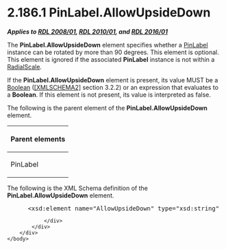 <html dir="LTR" xmlns:mshelp="http://msdn.microsoft.com/mshelp" xmlns:ddue="http://ddue.schemas.microsoft.com/authoring/2003/5" xmlns:xlink="http://www.w3.org/1999/xlink" xmlns:tool="http://www.microsoft.com/tooltip">
    <head>
        <meta http-equiv="Content-Type" content="text/html; CHARSET=utf-8"></meta>
        <meta name="save" content="history"></meta>
        <title>2.186.1 PinLabel.AllowUpsideDown</title>
        <xml>
            <mshelp:toctitle title="2.186.1 PinLabel.AllowUpsideDown"></mshelp:toctitle>
            <mshelp:rltitle title="[MS-RDL]: PinLabel.AllowUpsideDown"></mshelp:rltitle>
            <mshelp:keyword index="A" term="5bb2e66d-9e68-456f-a890-2be21ab8a638"></mshelp:keyword>
            <mshelp:attr name="DCSext.ContentType" value="open specification"></mshelp:attr>
            <mshelp:attr name="AssetID" value="5bb2e66d-9e68-456f-a890-2be21ab8a638"></mshelp:attr>
            <mshelp:attr name="TopicType" value="kbRef"></mshelp:attr>
            <mshelp:attr name="DCSext.Title" value="[MS-RDL]: PinLabel.AllowUpsideDown" />
        </xml>
    </head>
    <body>
        <div id="header">
            <h1 class="heading">2.186.1 PinLabel.AllowUpsideDown</h1>
        </div>
        <div id="mainSection">
            <div id="mainBody">
                <div id="allHistory" class="saveHistory"></div>
                <div id="sectionSection0" class="section" name="collapseableSection">
                    

<p><b><i>Applies to </i></b><a href="1e855f94-4617-47e4-b89e-0856c6cb420f.html"><b><i>RDL 2008/01</i></b></a><b><i>,
</i></b><a href="3428e690-a348-4ec7-8a6a-8efb42d2cdee.html"><b><i>RDL 2010/01</i></b></a><b><i>,
and </i></b><a href="52ce3983-2bfc-4e72-9359-42aaf5fe4509.html"><b><i>RDL 2016/01</i></b></a></p>

<p>The <b>PinLabel.AllowUpsideDown</b> element specifies
whether a <a href="8a95fbbe-67d8-418f-8b2c-dc7fb18fdf6b.html">PinLabel</a>
instance can be rotated by more than 90 degrees. This element is optional.
This element is ignored if the associated <b>PinLabel</b> instance is not within
a <a href="86468d9f-c561-4b50-a689-5dfccfde8495.html">RadialScale</a>. </p>

<p>If the <b>PinLabel.AllowUpsideDown</b> element is present,
its value MUST be a <a href="4802fa14-3619-43fa-9898-3acab160a24c.html">Boolean</a>
(<a href="https://go.microsoft.com/fwlink/?LinkId=90610">[XMLSCHEMA2]</a>
section 3.2.2) or an expression that evaluates to a <b>Boolean</b>. If this
element is not present, its value is interpreted as false.</p>

<p>The following is the parent element of the <b>PinLabel.AllowUpsideDown</b>
element.</p>

<table>
 <thead>
  <tr>
   <th>
   <p>Parent elements</p>
   </th>
  </tr>
 </thead>
 <tr>
  <td>
  <p>PinLabel</p>
  </td>
 </tr>
</table>

<p>The following is the XML Schema definition of the <b>PinLabel.AllowUpsideDown</b>
element.</p>

<dl>
<dd>
<div><pre> &lt;xsd:element name=&quot;AllowUpsideDown&quot; type=&quot;xsd:string&quot; minOccurs=&quot;0&quot;&gt;
</pre></div>
</dd></dl>


                </div>
            </div>
        </div>
    </body>
</html>